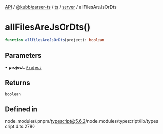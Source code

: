 [API](../../../../../../../packages.md) / [@kubb/parser-ts](../../../../../index.md) / [ts](../../../index.md) / [server](../index.md) / allFilesAreJsOrDts

# allFilesAreJsOrDts()

```ts
function allFilesAreJsOrDts(project): boolean
```

## Parameters

• **project**: [`Project`](../classes/Project.md)

## Returns

`boolean`

## Defined in

node\_modules/.pnpm/typescript@5.6.2/node\_modules/typescript/lib/typescript.d.ts:2780
